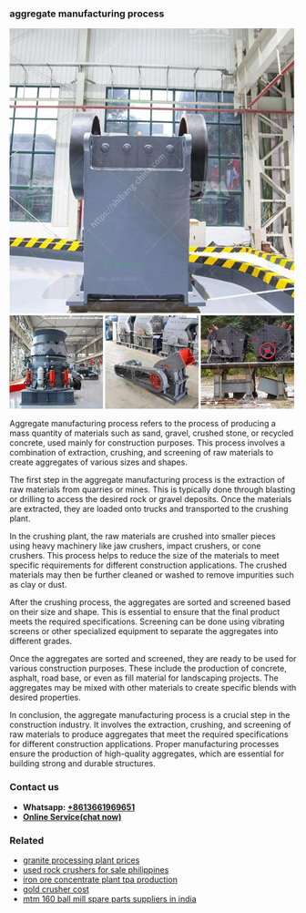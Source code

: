 <h3>aggregate manufacturing process</h3><img src='1708589148.jpg' alt=''><p>Aggregate manufacturing process refers to the process of producing a mass quantity of materials such as sand, gravel, crushed stone, or recycled concrete, used mainly for construction purposes. This process involves a combination of extraction, crushing, and screening of raw materials to create aggregates of various sizes and shapes.</p><p>The first step in the aggregate manufacturing process is the extraction of raw materials from quarries or mines. This is typically done through blasting or drilling to access the desired rock or gravel deposits. Once the materials are extracted, they are loaded onto trucks and transported to the crushing plant.</p><p>In the crushing plant, the raw materials are crushed into smaller pieces using heavy machinery like jaw crushers, impact crushers, or cone crushers. This process helps to reduce the size of the materials to meet specific requirements for different construction applications. The crushed materials may then be further cleaned or washed to remove impurities such as clay or dust.</p><p>After the crushing process, the aggregates are sorted and screened based on their size and shape. This is essential to ensure that the final product meets the required specifications. Screening can be done using vibrating screens or other specialized equipment to separate the aggregates into different grades.</p><p>Once the aggregates are sorted and screened, they are ready to be used for various construction purposes. These include the production of concrete, asphalt, road base, or even as fill material for landscaping projects. The aggregates may be mixed with other materials to create specific blends with desired properties.</p><p>In conclusion, the aggregate manufacturing process is a crucial step in the construction industry. It involves the extraction, crushing, and screening of raw materials to produce aggregates that meet the required specifications for different construction applications. Proper manufacturing processes ensure the production of high-quality aggregates, which are essential for building strong and durable structures.</p><h3>Contact us</h3><ul><li><strong>Whatsapp:&nbsp;<a href="https://wa.me/8613661969651">+8613661969651</a></strong></li><li><a href="https://swt.shibang-china.com/?git&amp;zhl&amp;aggregate manufacturing process"><strong>Online Service(chat now)</strong></a></li></ul><h3>Related</h3><ul><li><a href='granite processing plant prices.md'>granite processing plant prices</a></li><li><a href='used rock crushers for sale philippines.md'>used rock crushers for sale philippines</a></li><li><a href='iron ore concentrate plant tpa production.md'>iron ore concentrate plant tpa production</a></li><li><a href='gold crusher cost.md'>gold crusher cost</a></li><li><a href='mtm 160 ball mill spare parts suppliers in india.md'>mtm 160 ball mill spare parts suppliers in india</a></li></ul>